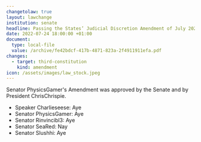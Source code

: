 ```yaml
---
changetolaw: true
layout: lawchange
institution: senate
headline: Passing the States’ Judicial Discretion Amendment of July 2022
date: 2022-07-24 18:00:00 +01:00
document:
  type: local-file
  value: /archive/fe42bdcf-417b-4871-823a-2f4911911efa.pdf
changes:
  - target: third-constitution
    kind: amendment
icon: /assets/images/law_stock.jpeg
---
```

Senator PhysicsGamer's Amendment was approved by the Senate and by President ChrisChrispie.<!--more-->

- Speaker Charlieseese: Aye
- Senator PhysicsGamer: Aye
- Senator Rinvincibl3: Aye
- Senator SeaRed: Nay
- Senator Slushhi: Aye
